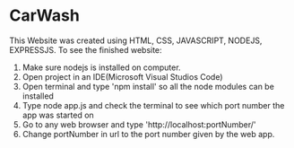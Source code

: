 # CarWash
This Website was created using HTML, CSS, JAVASCRIPT, NODEJS, EXPRESSJS.
To see the finished website:
1. Make sure nodejs is installed on computer.
2. Open project in an IDE(Microsoft Visual Studios Code)
3. Open terminal and type 'npm install' so all the node modules can be installed 
4. Type node app.js and check the terminal to see which port number the app was started on
5. Go to any web browser and type 'http://localhost:portNumber/'
6. Change portNumber in url to the port number given by the web app.
